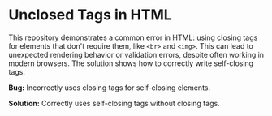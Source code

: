 # Unclosed Tags in HTML

This repository demonstrates a common error in HTML: using closing tags for elements that don't require them, like `<br>` and `<img>`. This can lead to unexpected rendering behavior or validation errors, despite often working in modern browsers.  The solution shows how to correctly write self-closing tags.

**Bug:** Incorrectly uses closing tags for self-closing elements.

**Solution:** Correctly uses self-closing tags without closing tags.